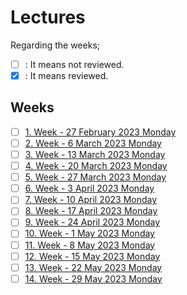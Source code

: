 # Lectures

Regarding the weeks;
- [ ] : It means not reviewed.
- [x] : It means reviewed.

## Weeks
- [ ] [1. Week - 27 February 2023 Monday](01_27_02_2023.md)
- [ ] [2. Week - 6 March 2023 Monday](02_06_03_2023.md)
- [ ] [3. Week - 13 March 2023 Monday](03_13_03_2023.md)
- [ ] [4. Week - 20 March 2023 Monday](04_20_03_2023.md)
- [ ] [5. Week - 27 March 2023 Monday](05_27_03_2023.md)
- [ ] [6. Week - 3 April 2023 Monday](06_03_04_2023.md)
- [ ] [7. Week - 10 April 2023 Monday](07_10_04_2023.md)
- [ ] [8. Week - 17 April 2023 Monday](08_17_04_2023.md)
- [ ] [9. Week - 24 April 2023 Monday](09_24_04_2023.md)
- [ ] [10. Week - 1 May 2023 Monday](10_01_05_2023.md)
- [ ] [11. Week - 8 May 2023 Monday](11_08_05_2023.md)
- [ ] [12. Week - 15 May 2023 Monday](12_15_05_2023.md)
- [ ] [13. Week - 22 May 2023 Monday](13_22_05_2023.md)
- [ ] [14. Week - 29 May 2023 Monday](14_29_05_2023.md)